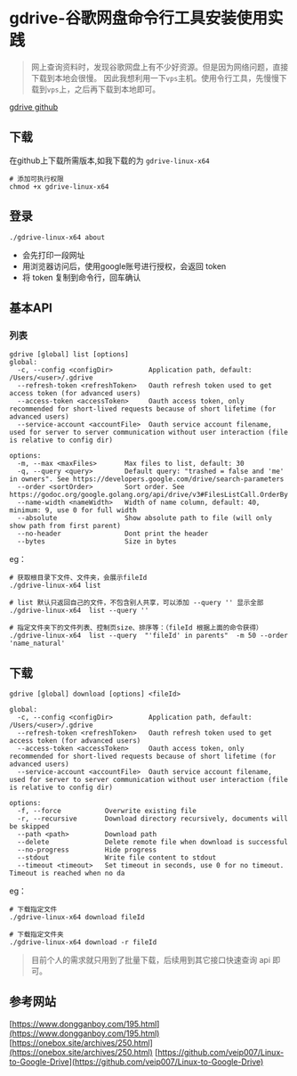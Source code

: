 # gdrive-谷歌网盘命令行工具安装使用实践
> 网上查询资料时，发现谷歌网盘上有不少好资源。但是因为网络问题，直接下载到本地会很慢。
因此我想利用一下`vps`主机。使用令行工具，先慢慢下载到`vps`上，之后再下载到本地即可。

[gdrive github](https://github.com/gdrive-org/gdrive)

## 下载
在github上下载所需版本,如我下载的为 `gdrive-linux-x64`
```
# 添加可执行权限
chmod +x gdrive-linux-x64
```
## 登录
```
./gdrive-linux-x64 about
```
  * 会先打印一段网址
  * 用浏览器访问后，使用google账号进行授权，会返回 token
  * 将 token 复制到命令行，回车确认
 
## 基本API

### 列表
```
gdrive [global] list [options]
global:
  -c, --config <configDir>         Application path, default: /Users/<user>/.gdrive
  --refresh-token <refreshToken>   Oauth refresh token used to get access token (for advanced users)
  --access-token <accessToken>     Oauth access token, only recommended for short-lived requests because of short lifetime (for advanced users)
  --service-account <accountFile>  Oauth service account filename, used for server to server communication without user interaction (file is relative to config dir)

options:
  -m, --max <maxFiles>       Max files to list, default: 30
  -q, --query <query>        Default query: "trashed = false and 'me' in owners". See https://developers.google.com/drive/search-parameters
  --order <sortOrder>        Sort order. See https://godoc.org/google.golang.org/api/drive/v3#FilesListCall.OrderBy
  --name-width <nameWidth>   Width of name column, default: 40, minimum: 9, use 0 for full width
  --absolute                 Show absolute path to file (will only show path from first parent)
  --no-header                Dont print the header
  --bytes                    Size in bytes
```

eg：
```
# 获取根目录下文件、文件夹，会展示fileId
./gdrive-linux-x64 list 

# list 默认只返回自己的文件，不包含别人共享，可以添加 --query '' 显示全部
./gdrive-linux-x64  list --query ''

# 指定文件夹下的文件列表、控制页size、排序等：（fileId 根据上面的命令获得）
./gdrive-linux-x64  list --query  "'fileId' in parents"  -m 50 --order 'name_natural'
```

## 下载
```
gdrive [global] download [options] <fileId>

global:
  -c, --config <configDir>         Application path, default: /Users/<user>/.gdrive
  --refresh-token <refreshToken>   Oauth refresh token used to get access token (for advanced users)
  --access-token <accessToken>     Oauth access token, only recommended for short-lived requests because of short lifetime (for advanced users)
  --service-account <accountFile>  Oauth service account filename, used for server to server communication without user interaction (file is relative to config dir)
  
options:
  -f, --force           Overwrite existing file
  -r, --recursive       Download directory recursively, documents will be skipped
  --path <path>         Download path
  --delete              Delete remote file when download is successful
  --no-progress         Hide progress
  --stdout              Write file content to stdout
  --timeout <timeout>   Set timeout in seconds, use 0 for no timeout. Timeout is reached when no da
```
eg：
```
# 下载指定文件
./gdrive-linux-x64 download fileId

# 下载指定文件夹
./gdrive-linux-x64 download -r fileId

```

> 目前个人的需求就只用到了批量下载，后续用到其它接口快速查询 api 即可。

## 参考网站
[https://www.dongganboy.com/195.html](https://www.dongganboy.com/195.html)
[https://onebox.site/archives/250.html](https://onebox.site/archives/250.html)
[https://github.com/veip007/Linux-to-Google-Drive](https://github.com/veip007/Linux-to-Google-Drive)
